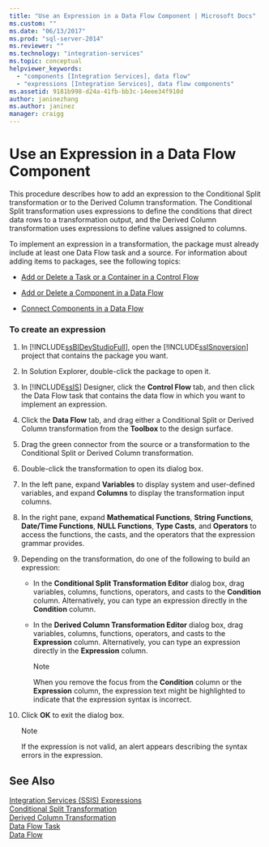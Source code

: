 ```yaml
---
title: "Use an Expression in a Data Flow Component | Microsoft Docs"
ms.custom: ""
ms.date: "06/13/2017"
ms.prod: "sql-server-2014"
ms.reviewer: ""
ms.technology: "integration-services"
ms.topic: conceptual
helpviewer_keywords: 
  - "components [Integration Services], data flow"
  - "expressions [Integration Services], data flow components"
ms.assetid: 9181b998-d24a-41fb-bb3c-14eee34f910d
author: janinezhang
ms.author: janinez
manager: craigg
---
```

# Use an Expression in a Data Flow Component
  This procedure describes how to add an expression to the Conditional Split transformation or to the Derived Column transformation. The Conditional Split transformation uses expressions to define the conditions that direct data rows to a transformation output, and the Derived Column transformation uses expressions to define values assigned to columns.  
  
 To implement an expression in a transformation, the package must already include at least one Data Flow task and a source. For information about adding items to packages, see the following topics:  
  
-   [Add or Delete a Task or a Container in a Control Flow](control-flow/add-or-delete-a-task-or-a-container-in-a-control-flow.md)  
    
  
-   [Add or Delete a Component in a Data Flow](data-flow/add-or-delete-a-component-in-a-data-flow.md)  
  
-   [Connect Components in a Data Flow](data-flow/connect-components-in-a-data-flow.md)  
  
### To create an expression  
  
1.  In [!INCLUDE[ssBIDevStudioFull](../includes/ssbidevstudiofull-md.md)], open the [!INCLUDE[ssISnoversion](../includes/ssisnoversion-md.md)] project that contains the package you want.  
  
2.  In Solution Explorer, double-click the package to open it.  
  
3.  In [!INCLUDE[ssIS](../includes/ssis-md.md)] Designer, click the **Control Flow** tab, and then click the Data Flow task that contains the data flow in which you want to implement an expression.  
  
4.  Click the **Data Flow** tab, and drag either a Conditional Split or Derived Column transformation from the **Toolbox** to the design surface.  
  
5.  Drag the green connector from the source or a transformation to the Conditional Split or Derived Column transformation.  
  
6.  Double-click the transformation to open its dialog box.  
  
7.  In the left pane, expand **Variables** to display system and user-defined variables, and expand **Columns** to display the transformation input columns.  
  
8.  In the right pane, expand **Mathematical Functions**, **String Functions**, **Date/Time Functions**, **NULL Functions**, **Type Casts**, and **Operators** to access the functions, the casts, and the operators that the expression grammar provides.  
  
9. Depending on the transformation, do one of the following to build an expression:  
  
    -   In the **Conditional Split Transformation Editor** dialog box, drag variables, columns, functions, operators, and casts to the **Condition** column. Alternatively, you can type an expression directly in the **Condition** column.  
  
    -   In the **Derived Column Transformation Editor** dialog box, drag variables, columns, functions, operators, and casts to the **Expression** column. Alternatively, you can type an expression directly in the **Expression** column.  
  
        > [!NOTE]  
        >  When you remove the focus from the **Condition** column or the **Expression** column, the expression text might be highlighted to indicate that the expression syntax is incorrect.  
  
10. Click **OK** to exit the dialog box.  
  
    > [!NOTE]  
    >  If the expression is not valid, an alert appears describing the syntax errors in the expression.  
  
## See Also  
 [Integration Services &#40;SSIS&#41; Expressions](expressions/integration-services-ssis-expressions.md)   
 [Conditional Split Transformation](data-flow/transformations/conditional-split-transformation.md)   
 [Derived Column Transformation](data-flow/transformations/derived-column-transformation.md)   
 [Data Flow Task](control-flow/data-flow-task.md)   
 [Data Flow](data-flow/data-flow.md)  
  
  
